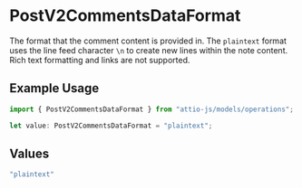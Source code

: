 # PostV2CommentsDataFormat

The format that the comment content is provided in. The `plaintext` format uses the line feed character `\n` to create new lines within the note content. Rich text formatting and links are not supported.

## Example Usage

```typescript
import { PostV2CommentsDataFormat } from "attio-js/models/operations";

let value: PostV2CommentsDataFormat = "plaintext";
```

## Values

```typescript
"plaintext"
```